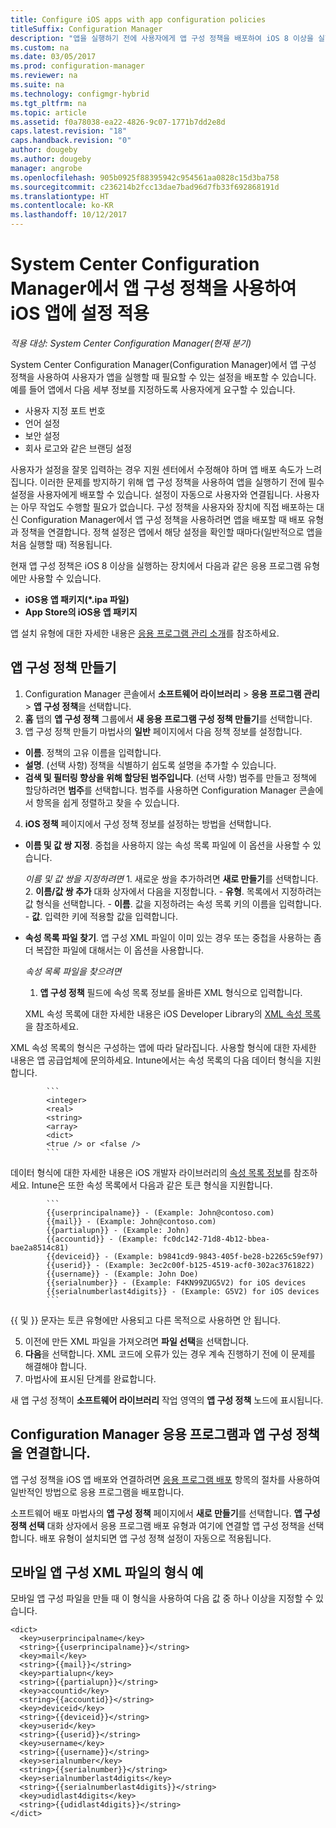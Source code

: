 ```yaml
---
title: Configure iOS apps with app configuration policies
titleSuffix: Configuration Manager
description: "앱을 실행하기 전에 사용자에게 앱 구성 정책을 배포하여 iOS 8 이상을 실행 중인 장치의 구성 문제를 해결합니다."
ms.custom: na
ms.date: 03/05/2017
ms.prod: configuration-manager
ms.reviewer: na
ms.suite: na
ms.technology: configmgr-hybrid
ms.tgt_pltfrm: na
ms.topic: article
ms.assetid: f0a78038-ea22-4826-9c07-1771b7dd2e8d
caps.latest.revision: "18"
caps.handback.revision: "0"
author: dougeby
ms.author: dougeby
manager: angrobe
ms.openlocfilehash: 905b0925f88395942c954561aa0828c15d3ba758
ms.sourcegitcommit: c236214b2fcc13dae7bad96d7fb33f692868191d
ms.translationtype: HT
ms.contentlocale: ko-KR
ms.lasthandoff: 10/12/2017
---
```

# <a name="apply-settings-to-ios-apps-with-app-configuration-policies-in-system-center-configuration-manager"></a>System Center Configuration Manager에서 앱 구성 정책을 사용하여 iOS 앱에 설정 적용

*적용 대상: System Center Configuration Manager(현재 분기)*


System Center Configuration Manager(Configuration Manager)에서 앱 구성 정책을 사용하여 사용자가 앱을 실행할 때 필요할 수 있는 설정을 배포할 수 있습니다. 예를 들어 앱에서 다음 세부 정보를 지정하도록 사용자에게 요구할 수 있습니다.
- 사용자 지정 포트 번호
- 언어 설정
- 보안 설정
- 회사 로고와 같은 브랜딩 설정

사용자가 설정을 잘못 입력하는 경우 지원 센터에서 수정해야 하며 앱 배포 속도가 느려집니다.
이러한 문제를 방지하기 위해 앱 구성 정책을 사용하여 앱을 실행하기 전에 필수 설정을 사용자에게 배포할 수 있습니다. 설정이 자동으로 사용자와 연결됩니다. 사용자는 아무 작업도 수행할 필요가 없습니다.
구성 정책을 사용자와 장치에 직접 배포하는 대신 Configuration Manager에서 앱 구성 정책을 사용하려면 앱을 배포할 때 배포 유형과 정책을 연결합니다. 정책 설정은 앱에서 해당 설정을 확인할 때마다(일반적으로 앱을 처음 실행할 때) 적용됩니다.

현재 앱 구성 정책은 iOS 8 이상을 실행하는 장치에서 다음과 같은 응용 프로그램 유형에만 사용할 수 있습니다.

- **iOS용 앱 패키지(*.ipa 파일)**
- **App Store의 iOS용 앱 패키지**

앱 설치 유형에 대한 자세한 내용은 [응용 프로그램 관리 소개](/sccm/apps/understand/introduction-to-application-management)를 참조하세요.

## <a name="create-an-app-configuration-policy"></a>앱 구성 정책 만들기

1. Configuration Manager 콘솔에서 **소프트웨어 라이브러리** > **응용 프로그램 관리** > **앱 구성 정책**을 선택합니다.
2. **홈** 탭의 **앱 구성 정책** 그룹에서 **새 응용 프로그램 구성 정책 만들기**를 선택합니다.
3. 앱 구성 정책 만들기 마법사의 **일반** 페이지에서 다음 정책 정보를 설정합니다.
  - **이름**. 정책의 고유 이름을 입력합니다.
  - **설명**. (선택 사항) 정책을 식별하기 쉽도록 설명을 추가할 수 있습니다.
  - **검색 및 필터링 향상을 위해 할당된 범주입니다**. (선택 사항) 범주를 만들고 정책에 할당하려면 **범주**를 선택합니다. 범주를 사용하면 Configuration Manager 콘솔에서 항목을 쉽게 정렬하고 찾을 수 있습니다.
4. **iOS 정책** 페이지에서 구성 정책 정보를 설정하는 방법을 선택합니다.
  - **이름 및 값 쌍 지정**. 중첩을 사용하지 않는 속성 목록 파일에 이 옵션을 사용할 수 있습니다.

      *이름 및 값 쌍을 지정하려면*
        1. 새로운 쌍을 추가하려면 **새로 만들기**를 선택합니다.
        2. **이름/값 쌍 추가** 대화 상자에서 다음을 지정합니다.
            - **유형**. 목록에서 지정하려는 값 형식을 선택합니다.
            - **이름**. 값을 지정하려는 속성 목록 키의 이름을 입력합니다.
            - **값**. 입력한 키에 적용할 값을 입력합니다.

  - **속성 목록 파일 찾기**. 앱 구성 XML 파일이 이미 있는 경우 또는 중첩을 사용하는 좀 더 복잡한 파일에 대해서는 이 옵션을 사용합니다.

    *속성 목록 파일을 찾으려면*

      1.  **앱 구성 정책** 필드에 속성 목록 정보를 올바른 XML 형식으로 입력합니다.

      XML 속성 목록에 대한 자세한 내용은 iOS Developer Library의 [XML 속성 목록](https://developer.apple.com/library/ios/documentation/Cocoa/Conceptual/PropertyLists/UnderstandXMLPlist/UnderstandXMLPlist.html)을 참조하세요.

XML 속성 목록의 형식은 구성하는 앱에 따라 달라집니다. 사용할 형식에 대한 자세한 내용은 앱 공급업체에 문의하세요.
Intune에서는 속성 목록의 다음 데이터 형식을 지원합니다.
            
            ```
            <integer>
            <real>
            <string>
            <array>
            <dict>
            <true /> or <false />
            ```
데이터 형식에 대한 자세한 내용은 iOS 개발자 라이브러리의 [속성 목록 정보](https://developer.apple.com/library/content/documentation/Cocoa/Conceptual/PropertyLists/AboutPropertyLists/AboutPropertyLists.html)를 참조하세요.
Intune은 또한 속성 목록에서 다음과 같은 토큰 형식을 지원합니다.
            
            ```
            {{userprincipalname}} - (Example: John@contoso.com)
            {{mail}} - (Example: John@contoso.com)
            {{partialupn}} - (Example: John)
            {{accountid}} - (Example: fc0dc142-71d8-4b12-bbea-bae2a8514c81)
            {{deviceid}} - (Example: b9841cd9-9843-405f-be28-b2265c59ef97)
            {{userid}} - (Example: 3ec2c00f-b125-4519-acf0-302ac3761822)
            {{username}} - (Example: John Doe)
            {{serialnumber}} - (Example: F4KN99ZUG5V2) for iOS devices
            {{serialnumberlast4digits}} - (Example: G5V2) for iOS devices
            ```

{{ 및 }} 문자는 토큰 유형에만 사용되고 다른 목적으로 사용하면 안 됩니다.
            
5. 이전에 만든 XML 파일을 가져오려면 **파일 선택**을 선택합니다.
6. **다음**을 선택합니다. XML 코드에 오류가 있는 경우 계속 진행하기 전에 이 문제를 해결해야 합니다.
7. 마법사에 표시된 단계를 완료합니다.

새 앱 구성 정책이 **소프트웨어 라이브러리** 작업 영역의 **앱 구성 정책** 노드에 표시됩니다.

## <a name="associate-an-app-configuration-policy-with-a-configuration-manager-application"></a>Configuration Manager 응용 프로그램과 앱 구성 정책을 연결합니다.

앱 구성 정책을 iOS 앱 배포와 연결하려면 [응용 프로그램 배포](/sccm/apps/deploy-use/deploy-applications) 항목의 절차를 사용하여 일반적인 방법으로 응용 프로그램을 배포합니다.

소프트웨어 배포 마법사의 **앱 구성 정책** 페이지에서 **새로 만들기**를 선택합니다. **앱 구성 정책 선택** 대화 상자에서 응용 프로그램 배포 유형과 여기에 연결할 앱 구성 정책을 선택합니다.
배포 유형이 설치되면 앱 구성 정책 설정이 자동으로 적용됩니다.

## <a name="example-format-for-the-mobile-app-configuration-xml-file"></a>모바일 앱 구성 XML 파일의 형식 예

모바일 앱 구성 파일을 만들 때 이 형식을 사용하여 다음 값 중 하나 이상을 지정할 수 있습니다.

```
<dict>
  <key>userprincipalname</key>
  <string>{{userprincipalname}}</string>
  <key>mail</key>
  <string>{{mail}}</string>
  <key>partialupn</key>
  <string>{{partialupn}}</string>
  <key>accountid</key>
  <string>{{accountid}}</string>
  <key>deviceid</key>
  <string>{{deviceid}}</string>
  <key>userid</key>
  <string>{{userid}}</string>
  <key>username</key>
  <string>{{username}}</string>
  <key>serialnumber</key>
  <string>{{serialnumber}}</string>
  <key>serialnumberlast4digits</key>
  <string>{{serialnumberlast4digits}}</string>
  <key>udidlast4digits</key>
  <string>{{udidlast4digits}}</string>
</dict>
```
